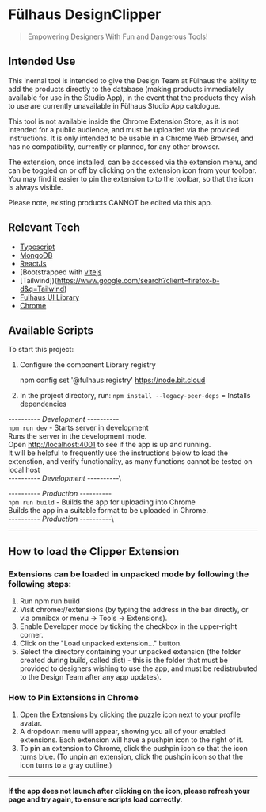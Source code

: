 # Fülhaus DesignClipper

>Empowering Designers With Fun and Dangerous Tools!

## Intended Use

This inernal tool is intended to give the Design Team at Fülhaus the ability to add the products directly to the database (making products immediately available for use in the Studio App), in the event that the products they wish to use are currently unavailable in Fülhaus Studio App catologue.

This tool is not available inside the Chrome Extension Store, as it is not intended for a public audience, and must be uploaded via the provided instructions.  It is only intended to be usable in a Chrome Web Browser, and has no compatibility, currently or planned, for any other browser.

The extension, once installed, can be accessed via the extension menu, and can be toggled on or off by clicking on the extension icon from your toolbar.  You may find it easier to pin the extension to to the toolbar, so that the icon is always visible.

Please note, existing products CANNOT be edited via this app.  


## Relevant Tech

- [Typescript](https://www.typescriptlang.org/)
- [MongoDB](https://www.mongodb.com/)
- [ReactJs](https://react.dev/)
- [Bootstrapped with [vitejs](https://vitejs.dev/)
- [Tailwind])(https://www.google.com/search?client=firefox-b-d&q=Tailwind)
- [Fulhaus UI Library](https://bit.dev/fulhaus)
- [Chrome](http://developer.chrome.com/extensions/)



## Available Scripts

To start this project:

1. Configure the component Library registry

    npm config set '@fulhaus:registry' https://node.bit.cloud

2. In the project directory, run:
    `npm install --legacy-peer-deps` = Installs dependencies


---------- _Development_ ----------\
`npm run dev` - Starts server in development \
Runs the server in the development mode.\
Open [http://localhost:4001](http://localhost:4001) to see if the app is up and running. \
It will be helpful to frequently use the instructions below to load the extenstion, and verify functionality, as many functions cannot be tested  on local host \
---------- _Development_ ----------\

---------- _Production_ ----------\
`npm run build` - Builds the app for uploading into Chrome\
Builds the app in a suitable format to be uploaded in Chrome.\
---------- _Production_ ----------\



---

## How to load the Clipper Extension

### Extensions can be loaded in unpacked mode by following the following steps:

1. Run npm run build 
2. Visit chrome://extensions (by typing the address in the bar directly, or via omnibox or menu -> Tools -> Extensions).
3. Enable Developer mode by ticking the checkbox in the upper-right corner.
4. Click on the "Load unpacked extension..." button.
5. Select the directory containing your unpacked extension (the folder created during build, called dist) - this is the folder that must be provided to designers wishing to use the app, and must be redistrubuted to the Design Team after any app updates).

### How to Pin Extensions in Chrome

1. Open the Extensions by clicking the puzzle icon next to your profile avatar.
2. A dropdown menu will appear, showing you all of your enabled extensions. Each extension will have a pushpin icon to the right of it.
3. To pin an extension to Chrome, click the pushpin icon so that the icon turns blue. (To unpin an extension, click the pushpin icon so that the icon turns to a gray outline.)

---


#### If the app does not launch after clicking on the icon, please refresh your page and try again, to ensure scripts load correctly.
